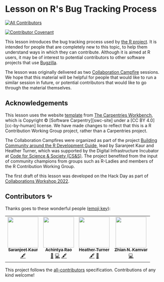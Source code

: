# Lesson on R's Bug Tracking Process
<!-- ALL-CONTRIBUTORS-BADGE:START - Do not remove or modify this section -->
[![All Contributors](https://img.shields.io/badge/all_contributors-4-orange.svg?style=flat-square)](#contributors-)
<!-- ALL-CONTRIBUTORS-BADGE:END -->

[![Contributor Covenant](https://img.shields.io/badge/Contributor%20Covenant-1.2-0baaaa.svg)](code_of_conduct.md)

This lesson introduces the bug tracking process used by [the R project][r].
It is intended for people that are completely new to this topic, 
to help them understand ways in which they can contribute. 
Although it is aimed at R users, it may be of interest to potential contributors to other software projects that use [Bugzilla][bugzilla].

The lesson was originally delivered as two [Collaboration Campfire][campfire] sessions.
We hope that this material will be helpful for people that would like to 
run a similar session in future, or potential contributors that would like to
go through the material themselves.

## Acknowledgements

This lesson uses the website [template][template] from [The Carpentries Workbench][workbench], which is 
Copyright © [Software Carpentry][swc-site] 
under a [CC BY 4.0][cc-by-human] license. We have made changes to reflect that this is a R Contribution Working Group project, rather than a Carpentries project.

The Collaboration Campfires were organized as part of the project [Building Community around the R Development Guide](https://incubator.codeforscience.org/cohort), lead by Saranjeet Kaur and Heather Turner, which was supported by the Digital Infrastructure Incubator at [Code for Science & Society (CS&S)](https://codeforscience.org/). The project benefited from the input of community champions from groups such as R-Ladies and members of the R Contribution Working Group.

The first draft of this lesson was developed on the Hack Day as part of 
[Collaborations Workshop 2022](https://software.ac.uk/cw22). 

## Contributors ✨

Thanks goes to these wonderful people ([emoji key](https://allcontributors.org/docs/en/emoji-key)):

<!-- ALL-CONTRIBUTORS-LIST:START - Do not remove or modify this section -->
<!-- prettier-ignore-start -->
<!-- markdownlint-disable -->
<table>
  <tr>
    <td align="center"><a href="https://github.com/SaranjeetKaur"><img src="https://avatars.githubusercontent.com/u/28556616?v=4?s=100" width="100px;" alt=""/><br /><sub><b>Saranjeet Kaur</b></sub></a><br /><a href="#content-SaranjeetKaur" title="Content">🖋</a></td>
    <td align="center"><a href="https://achintyarao.in"><img src="https://avatars.githubusercontent.com/u/7623019?v=4?s=100" width="100px;" alt=""/><br /><sub><b>Achintya Rao</b></sub></a><br /><a href="https://github.com/r-devel/r-bug-tracking-lesson/pulls?q=is%3Apr+reviewed-by%3ARaoOfPhysics" title="Reviewed Pull Requests">👀</a> <a href="https://github.com/r-devel/r-bug-tracking-lesson/commits?author=RaoOfPhysics" title="Code">💻</a> <a href="#content-RaoOfPhysics" title="Content">🖋</a></td>
    <td align="center"><a href="https://www.heatherturner.net/"><img src="https://avatars.githubusercontent.com/u/3343008?v=4?s=100" width="100px;" alt=""/><br /><sub><b>Heather Turner</b></sub></a><br /><a href="#content-hturner" title="Content">🖋</a> <a href="#projectManagement-hturner" title="Project Management">📆</a></td>
    <td align="center"><a href="http://zkamvar.netlify.com"><img src="https://avatars.githubusercontent.com/u/3639446?v=4?s=100" width="100px;" alt=""/><br /><sub><b>Zhian N. Kamvar</b></sub></a><br /><a href="https://github.com/r-devel/r-bug-tracking-lesson/commits?author=zkamvar" title="Code">💻</a></td>
  </tr>
</table>

<!-- markdownlint-restore -->
<!-- prettier-ignore-end -->

<!-- ALL-CONTRIBUTORS-LIST:END -->

This project follows the [all-contributors](https://github.com/all-contributors/all-contributors) specification. Contributions of any kind welcome!

[campfire]: https://contributor.r-project.org/events/collaboration-campfires
[bugzilla]: https://www.bugzilla.org/
[r]: https://www.r-project.org/
[template]: https://github.com/carpentries/workbench-template-rmd
[workbench]: https://carpentries.github.io/sandpaper-docs/
[workbench]: https://carpentries.github.io/sandpaper-docs/
